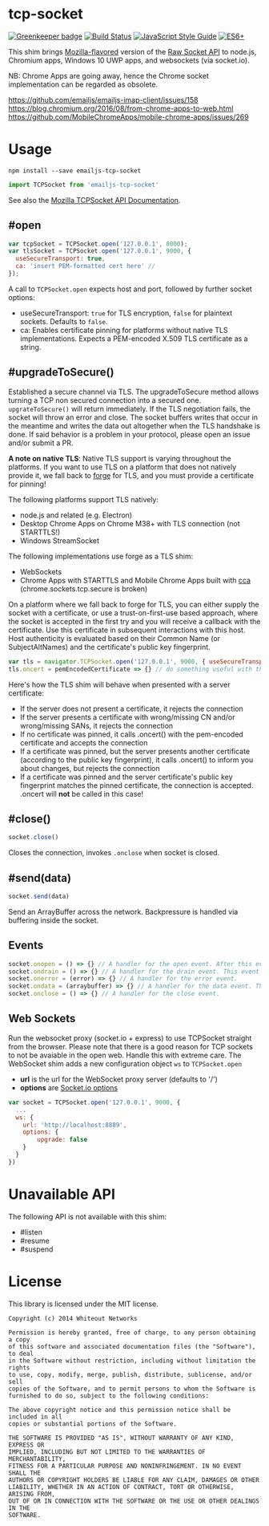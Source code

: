 tcp-socket
==========

[![Greenkeeper badge](https://badges.greenkeeper.io/emailjs/emailjs-tcp-socket.svg)](https://greenkeeper.io/) [![Build Status](https://travis-ci.org/emailjs/emailjs-tcp-socket.svg?branch=master)](https://travis-ci.org/emailjs/emailjs-tcp-socket) [![JavaScript Style Guide](https://img.shields.io/badge/code_style-standard-brightgreen.svg)](https://standardjs.com)  [![ES6+](https://camo.githubusercontent.com/567e52200713e0f0c05a5238d91e1d096292b338/68747470733a2f2f696d672e736869656c64732e696f2f62616467652f65732d362b2d627269676874677265656e2e737667)](https://kangax.github.io/compat-table/es6/)

This shim brings [Mozilla-flavored](https://developer.mozilla.org/en-US/docs/WebAPI/TCP_Socket) version of the [Raw Socket API](http://www.w3.org/TR/raw-sockets/) to node.js, Chromium apps, Windows 10 UWP apps, and websockets (via socket.io).

NB: Chrome Apps are going away, hence the Chrome socket implementation can be regarded as obsolete.

https://github.com/emailjs/emailjs-imap-client/issues/158
https://blog.chromium.org/2016/08/from-chrome-apps-to-web.html
https://github.com/MobileChromeApps/mobile-chrome-apps/issues/269

# Usage

```
npm install --save emailjs-tcp-socket
```

```javascript
import TCPSocket from 'emailjs-tcp-socket'
```

See also the [Mozilla TCPSocket API Documentation](https://developer.mozilla.org/en-US/docs/Web/API/TCPSocket).

## #open

```javascript
var tcpSocket = TCPSocket.open('127.0.0.1', 8000);
var tlsSocket = TCPSocket.open('127.0.0.1', 9000, {
  useSecureTransport: true,
  ca: 'insert PEM-formatted cert here' //
});
```

A call to `TCPSocket.open` expects host and port, followed by further socket options:

* useSecureTransport: `true` for TLS encryption, `false` for plaintext sockets. Defaults to `false`.
* ca: Enables certificate pinning for platforms without native TLS implementations. Expects a PEM-encoded X.509 TLS certificate as a string.

## #upgradeToSecure()

Established a secure channel via TLS. The upgradeToSecure method allows turning a TCP non secured connection into a secured one. `upgrateToSecure()` will return immediately. If the TLS negotiation fails, the socket will throw an error and close. The socket buffers writes that occur in the meantime and writes the data out altogether when the TLS handshake is done. If said behavior is a problem in your protocol, please open an issue and/or submit a PR.

**A note on native TLS**: Native TLS support is varying throughout the platforms. If you want to use TLS on a platform that does not natively provide it, we fall back to [forge](https://github.com/digitalbazaar/forge) for TLS, and you must provide a certificate for pinning!

The following platforms support TLS natively:

* node.js and related (e.g. Electron)
* Desktop Chrome Apps on Chrome M38+ with TLS connection (not STARTTLS!)
* Windows StreamSocket

The following implementations use forge as a TLS shim:

* WebSockets
* Chrome Apps with STARTTLS and Mobile Chrome Apps built with [cca](https://github.com/MobileChromeApps/mobile-chrome-apps) (chrome.sockets.tcp.secure is broken)

On a platform where we fall back to forge for TLS, you can either supply the socket with a certificate, or use a trust-on-first-use based approach, where the socket is accepted in the first try and you will receive a callback with the certificate. Use this certificate in subsequent interactions with this host. Host authenticity is evaluated based on their Common Name (or SubjectAltNames) and the certificate's public key fingerprint.

```javascript
var tls = navigator.TCPSocket.open('127.0.0.1', 9000, { useSecureTransport: true })
tls.oncert = pemEncodedCertificate => {} // do something useful with the certificate, e.g. store it and reuse it on a trust-on-first-use basis
```

Here's how the TLS shim will behave when presented with a server certificate:

* If the server does not present a certificate, it rejects the connection
* If the server presents a certificate with wrong/missing CN and/or wrong/missing SANs, it rejects the connection
* If no certificate was pinned, it calls .oncert() with the pem-encoded certificate and accepts the connection
* If a certificate was pinned, but the server presents another certificate (according to the public key fingerprint), it calls .oncert() to inform you about changes, but rejects the connection
* If a certificate was pinned and the server certificate's public key fingerprint matches the pinned certificate, the connection is accepted. .oncert will **not** be called in this case!

## #close()

```javascript
socket.close()
```

Closes the connection, invokes `.onclose` when socket is closed.

## #send(data)

```javascript
socket.send(data)
```

Send an ArrayBuffer across the network. Backpressure is handled via buffering inside the socket.

## Events

```javascript
socket.onopen = () => {} // A handler for the open event. After this event, the socket is ready to send and receive data.
socket.ondrain = () => {} // A handler for the drain event. This event is triggered each time the buffer of data is flushed.
socket.onerror = (error) => {} // A handler for the error event.
socket.ondata = (arraybuffer) => {} // A handler for the data event. This event is triggered each time data has been received.
socket.onclose = () => {} // A handler for the close event.
```

## Web Sockets

Run the websocket proxy (socket.io + express) to use TCPSocket straight from the browser. Please note that there is a good reason for TCP sockets to not be avaiable in the open web. Handle this with extreme care. The WebSocket shim adds a new configuration object `ws` to `TCPSocket.open`

  * **url** is the url for the WebSocket proxy server (defaults to '/')
  * **options** are [Socket.io options](http://socket.io/docs/client-api/#io(url:string,-opts:object):socket)

```javascript
var socket = TCPSocket.open('127.0.0.1', 9000, {
  ...
  ws: {
    url: 'http://localhost:8889',
    options: {
        upgrade: false
    }
  }
})
```

# Unavailable API

The following API is not available with this shim:

* #listen
* #resume
* #suspend

# License

This library is licensed under the MIT license.

    Copyright (c) 2014 Whiteout Networks

    Permission is hereby granted, free of charge, to any person obtaining a copy
    of this software and associated documentation files (the "Software"), to deal
    in the Software without restriction, including without limitation the rights
    to use, copy, modify, merge, publish, distribute, sublicense, and/or sell
    copies of the Software, and to permit persons to whom the Software is
    furnished to do so, subject to the following conditions:

    The above copyright notice and this permission notice shall be included in all
    copies or substantial portions of the Software.

    THE SOFTWARE IS PROVIDED "AS IS", WITHOUT WARRANTY OF ANY KIND, EXPRESS OR
    IMPLIED, INCLUDING BUT NOT LIMITED TO THE WARRANTIES OF MERCHANTABILITY,
    FITNESS FOR A PARTICULAR PURPOSE AND NONINFRINGEMENT. IN NO EVENT SHALL THE
    AUTHORS OR COPYRIGHT HOLDERS BE LIABLE FOR ANY CLAIM, DAMAGES OR OTHER
    LIABILITY, WHETHER IN AN ACTION OF CONTRACT, TORT OR OTHERWISE, ARISING FROM,
    OUT OF OR IN CONNECTION WITH THE SOFTWARE OR THE USE OR OTHER DEALINGS IN THE
    SOFTWARE.
